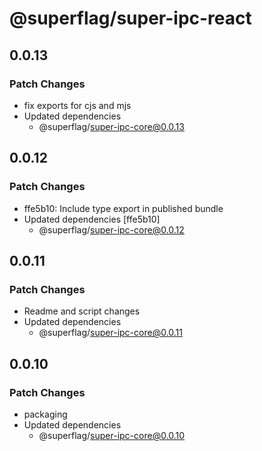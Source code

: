 # @superflag/super-ipc-react

## 0.0.13

### Patch Changes

- fix exports for cjs and mjs
- Updated dependencies
  - @superflag/super-ipc-core@0.0.13

## 0.0.12

### Patch Changes

- ffe5b10: Include type export in published bundle
- Updated dependencies [ffe5b10]
  - @superflag/super-ipc-core@0.0.12

## 0.0.11

### Patch Changes

- Readme and script changes
- Updated dependencies
  - @superflag/super-ipc-core@0.0.11

## 0.0.10

### Patch Changes

- packaging
- Updated dependencies
  - @superflag/super-ipc-core@0.0.10
